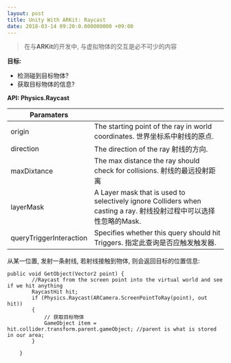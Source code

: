 ```yaml
---
layout: post
title: Unity With ARKit: Raycast
date: 2018-03-14 09:20:0.000000000 +09:00
---
```


> 在与**ARKit**的开发中, 与虚拟物体的交互是必不可少的内容

**目标:**

- 检测碰到目标物体?
- 获取目标物体的信息?

**API: Physics.Raycast**


| Paramaters |  |
| --- | --- |
| origin | The starting point of the ray in world coordinates. 世界坐标系中射线的原点. |
| direction | The direction of the ray 射线的方向. |
| maxDixtance | The max distance the ray should check for collisions. 射线的最远投射距离|
| layerMask |  A Layer mask that is used to selectively ignore Colliders when casting a ray. 射线投射过程中可以选择性忽略的Mask.|
| queryTriggerInteraction |  Specifies whether this query should hit Triggers. 指定此查询是否应触发触发器.|


从某一位置, 发射一条射线, 若射线接触到物体, 则会返回目标的位置信息:

```
public void GetObject(Vector2 point) {
		//Raycast from the screen point into the virtual world and see if we hit anything
        RaycastHit hit;
        if (Physics.Raycast(ARCamera.ScreenPointToRay(point), out hit))
        {
            // 获取目标物体
            GameObject item = hit.collider.transform.parent.gameObject; //parent is what is stored in our area;
        }
			
	}
```


